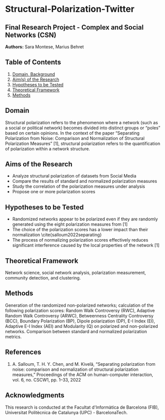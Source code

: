 # Structural-Polarization-Twitter

## Final Research Project - Complex and Social Networks (CSN)

**Authors:** Sara Montese, Marius Behret 

## Table of Contents
1. [Domain, Background](#domain-background)
2. [Aim(s) of the Research](#aims-of-the-research)
3. [Hypotheses to be Tested](#hypotheses-to-be-tested)
4. [Theoretical Framework](#theoretical-framework)
5. [Methods](#methods)

## Domain
Structural polarization refers to the phenomenon where a network (such as a social or political network) becomes divided into distinct groups or “poles” based on certain opinions. 
In the context of the paper “Separating Polarization from Noise: Comparison and Normalization of Structural Polarization Measures” [1], structural polarization refers to the quantification of polarization within a network structure.

## Aims of the Research
 - Analyze structural polarization of datasets from Social Media
 - Compare the results of standard and normalized polarization measures
 - Study the correlation of the polarization measures under analysis
 - Propose one or more polarization scores

## Hypotheses to be Tested
- Randomized networks appear to be polarized even if they are randomly generated using the eight polarization measures from [1]
- The choice of the polarization scores has a lower impact than their normalization \cite{salloum2022separating}
- The process of normalizing polarization scores effectively reduces significant interference caused by the local properties of the network [1]

## Theoretical Framework
Network science, social network analysis, polarization measurement, community detection, and clustering.

## Methods
Generation of the randomized non-polarized networks; calculation of the following polarization scores: Random Walk Controversy (RWC), Adaptive Random Walk Controversy (ARWC), Betweenness Centrality Controversy (BCC), Boundary Polarization (BP), Dipole polarization (DP), E-I Index (EI), Adaptive E-I Index (AEI) and Modularity (Q) on polarized and non-polarized networks. Comparison between standard and normalized polarization metrics.

## References
1. A. Salloum, T. H. Y. Chen, and M. Kivelä, “Separating polarization from noise: comparison and normalization of structural polarization measures,” Proceedings of the ACM on human-computer interaction, vol. 6, no. CSCW1, pp. 1–33, 2022

## Acknowledgments
This research is conducted at the Facultat d'Informàtica de Barcelona (FIB), Universitat Politècnica de Catalunya (UPC) - BarcelonaTech.


